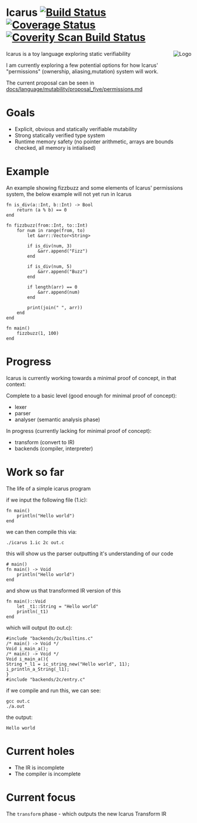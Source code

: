 # Icarus [![Build Status](https://travis-ci.org/mkfifo/icarus.svg?branch=master)](https://travis-ci.org/mkfifo/icarus) [![Coverage Status](https://coveralls.io/repos/mkfifo/icarus/badge.svg?branch=master)](https://coveralls.io/r/mkfifo/icarus?branch=master) <a href="https://scan.coverity.com/projects/4854"> <img alt="Coverity Scan Build Status" src="https://scan.coverity.com/projects/4854/badge.svg"/> </a>

<img src="https://github.com/mkfifo/icarus/blob/master/resources/logo.jpg" alt="Logo" align="right" />

Icarus is a toy language exploring static verifiability

I am currently exploring a few potential options for how Icarus' "permissions" (ownership, aliasing,mutation) system will work.

The current proposal can be seen in [docs/language/mutability/proposal_five/permissions.md](https://github.com/mkfifo/icarus/blob/master/docs/language/mutability/proposal_five/permissions.md)


Goals
=====

* Explicit, obvious and statically verifiable mutability
* Strong statically verified type system
* Runtime memory safety (no pointer arithmetic, arrays are bounds checked, all memory is intialised)


Example
=======

An example showing fizzbuzz and some elements of Icarus' permissions system,
the below example will not yet run in Icarus

    fn is_div(a::Int, b::Int) -> Bool
        return (a % b) == 0
    end

    fn fizzbuzz(from::Int, to::Int)
        for num in range(from, to)
            let &arr::Vector<String>

            if is_div(num, 3)
                &arr.append("Fizz")
            end

            if is_div(num, 5)
                &arr.append("Buzz")
            end

            if length(arr) == 0
                &arr.append(num)
            end

            print(join(" ", arr))
        end
    end

    fn main()
        fizzbuzz(1, 100)
    end


Progress
========

Icarus is currently working towards a minimal proof of concept, in that context:

Complete to a basic level (good enough for minimal proof of concept):

* lexer
* parser
* analyser (semantic analysis phase)

In progress (currently lacking for minimal proof of concept):

* transform (convert to IR)
* backends (compiler, interpreter)


Work so far
===========

The life of a simple icarus program

if we input the following file (1.ic):

    fn main()
        println("Hello world")
    end

we can then compile this via:

    ./icarus 1.ic 2c out.c

this will show us the parser outputting it's understanding of our code

    # main()
    fn main() -> Void
        println("Hello world")
    end

and show us that transformed IR version of this

    fn main()::Void
        let _t1::String = "Hello world"
        println(_t1)
    end

which will output (to out.c):

    #include "backends/2c/builtins.c"
    /* main() -> Void */
    Void i_main_a();
    /* main() -> Void */
    Void i_main_a(){
    String *_l1 = ic_string_new("Hello world", 11);
    i_println_a_String(_l1);
    }
    #include "backends/2c/entry.c"

if we compile and run this, we can see:

    gcc out.c
    ./a.out

the output:

    Hello world


Current holes
=============

* The IR is incomplete
* The compiler is incomplete


Current focus
=============

The `transform` phase - which outputs the new Icarus Transform IR

